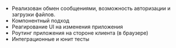 - Реализован обмен сообщениями, возможность авторизации и загрузки файлов.
- Компонентный подход
- Реагирование UI на изменения приложения
- Роутинг приложения на стороне клиента (в браузере)
- Интеграционные и юнит тесты
